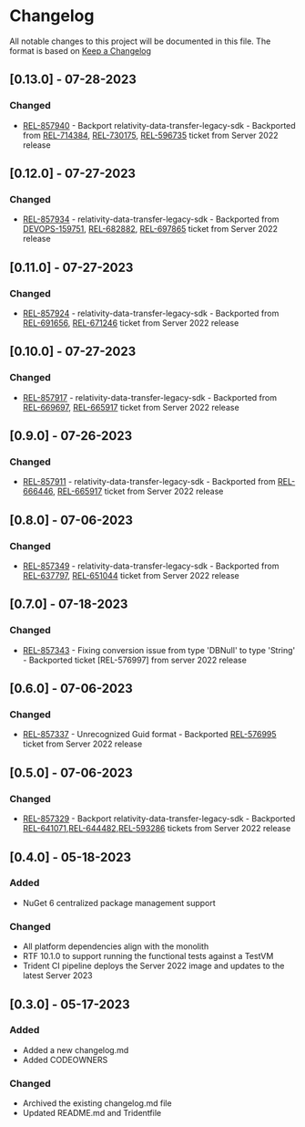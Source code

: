 # Changelog
All notable changes to this project will be documented in this file.
The format is based on [Keep a Changelog](https://keepachangelog.com/en/1.0.0/)

## [0.13.0] - 07-28-2023
### Changed

- [REL-857940](https://jira.kcura.com/browse/REL-857940) - Backport relativity-data-transfer-legacy-sdk - Backported from [REL-714384](https://jira.kcura.com/browse/REL-714384),
 [REL-730175](https://jira.kcura.com/browse/REL-730175), [REL-596735](https://jira.kcura.com/browse/REL-596735) ticket from Server 2022 release


## [0.12.0] - 07-27-2023

### Changed

- [REL-857934](https://jira.kcura.com/browse/REL-857934) - relativity-data-transfer-legacy-sdk - Backported from [DEVOPS-159751](https://jira.kcura.com/browse/DEVOPS-159751), [REL-682882](https://jira.kcura.com/browse/REL-682882), [REL-697865](https://jira.kcura.com/browse/REL-697865) ticket from Server 2022 release

## [0.11.0] - 07-27-2023

### Changed

- [REL-857924](https://jira.kcura.com/browse/REL-857924) - relativity-data-transfer-legacy-sdk - Backported from [REL-691656](https://jira.kcura.com/browse/REL-691656), [REL-671246](https://jira.kcura.com/browse/REL-671246) ticket from Server 2022 release

## [0.10.0] - 07-27-2023

### Changed

- [REL-857917](https://jira.kcura.com/browse/REL-857917) - relativity-data-transfer-legacy-sdk - Backported from [REL-669697](https://jira.kcura.com/browse/REL-669697), [REL-665917](https://jira.kcura.com/browse/REL-665917) ticket from Server 2022 release

## [0.9.0] - 07-26-2023

### Changed

- [REL-857911](https://jira.kcura.com/browse/REL-857911) - relativity-data-transfer-legacy-sdk - Backported from [REL-666446](https://jira.kcura.com/browse/REL-666446), [REL-665917](https://jira.kcura.com/browse/REL-665917) ticket from Server 2022 release

## [0.8.0] - 07-06-2023

### Changed

- [REL-857349](https://jira.kcura.com/browse/REL-857349) - relativity-data-transfer-legacy-sdk - Backported from [REL-637797](https://jira.kcura.com/browse/REL-637797), [REL-651044](https://jira.kcura.com/browse/REL-651044) ticket from Server 2022 release 

## [0.7.0] - 07-18-2023

### Changed

- [REL-857343](https://jira.kcura.com/browse/REL-857343) - Fixing conversion issue from type 'DBNull' to type 'String' - Backported ticket [REL-576997] from server 2022 release

## [0.6.0] - 07-06-2023

### Changed

- [REL-857337](https://jira.kcura.com/browse/REL-857337) - Unrecognized Guid format - Backported [REL-576995](https://jira.kcura.com/browse/REL-576995) ticket from Server 2022 release 

## [0.5.0] - 07-06-2023

### Changed

- [REL-857329](https://jira.kcura.com/browse/REL-857329) - Backport relativity-data-transfer-legacy-sdk - Backported [REL-641071](https://jira.kcura.com/browse/REL-641071),[REL-644482](https://jira.kcura.com/browse/REL-644482),[REL-593286](https://jira.kcura.com/browse/REL-593286) tickets from Server 2022 release 

## [0.4.0] - 05-18-2023

### Added

- NuGet 6 centralized package management support

### Changed

- All platform dependencies align with the monolith
- RTF 10.1.0 to support running the functional tests against a TestVM
- Trident CI pipeline deploys the Server 2022 image and updates to the latest Server 2023


## [0.3.0] - 05-17-2023

### Added

- Added a new changelog.md
- Added CODEOWNERS

### Changed

- Archived the existing changelog.md file
- Updated README.md and Tridentfile